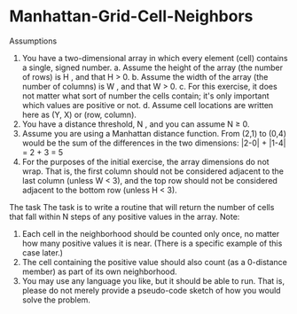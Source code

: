# Manhattan-Grid-Cell-Neighbors
Assumptions
1. You have a two-dimensional array in which every element (cell) contains a single, signed
number.
a. Assume the height of the array (the number of rows) is H , and that H > 0.
b. Assume the width of the array (the number of columns) is W , and that W > 0.
c. For this exercise, it does not matter what sort of number the cells contain; it's
only important which values are positive or not.
d. Assume cell locations are written here as (Y, X) or (row, column).
2. You have a distance threshold, N , and you can assume N ≥ 0.
3. Assume you are using a Manhattan distance function. From (2,1) to (0,4) would be the
sum of the differences in the two dimensions: |2-0| + |1-4| = 2 + 3 = 5
4. For the purposes of the initial exercise, the array dimensions do not wrap. That is, the
first column should not be considered adjacent to the last column (unless W < 3), and
the top row should not be considered adjacent to the bottom row (unless H < 3).

The task
The task is to write a routine that will return the number of cells that fall within N steps of any
positive values in the array. Note:
1. Each cell in the neighborhood should be counted only once, no matter how many
positive values it is near. (There is a specific example of this case later.)
2. The cell containing the positive value should also count (as a 0-distance member) as
part of its own neighborhood.
3. You may use any language you like, but it should be able to run. That is, please do not
merely provide a pseudo-code sketch of how you would solve the problem.
